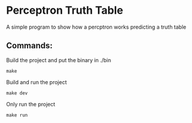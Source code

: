 # Perceptron Truth Table
A simple program to show how a percptron works predicting a truth table

## Commands:

Build the project and put the binary in ./bin

    make

Build and run the project

    make dev

Only run the project 

    make run